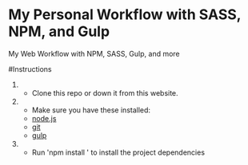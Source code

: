 # My Personal Workflow with SASS, NPM, and Gulp
My Web Workflow with NPM, SASS, Gulp, and more

#Instructions
1. - Clone this repo or down it from this website.
2. - Make sure you have these installed:
    - [node.js](http://nodejs.org/)
    - [git](http://git-scm.com/)
    - [gulp](http://gulpjs.com/)

3. - Run 'npm install ' to install the project dependencies    
